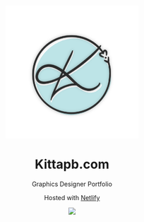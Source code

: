  
<p align="center">
  <a target="_blank" rel="noopener noreferrer" href="https://kittapb.com">
    <img src="https://github.com/nedmarafawi/kittapb_portfolio/blob/master/assets/img/logo-transparent.png" alt="valkyrie_logo" width="300" style="max-width:100%;">
  </a>
</p>
<h1 align="center">Kittapb.com</h1>
<p align="center">Graphics Designer Portfolio</p>
<p align="center">
Hosted with 
<a href="https://www.netlify.com/">Netlify</a>
</p>

<p align="center">
<img src="https://api.netlify.com/api/v1/badges/dae7e01f-b33b-44f2-beda-9ded11cc7562/deploy-status">
</p>

